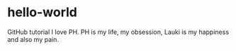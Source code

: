 # hello-world
GitHub tutorial
I love PH. PH is my life, my obsession, Lauki is my happiness and also my pain.

